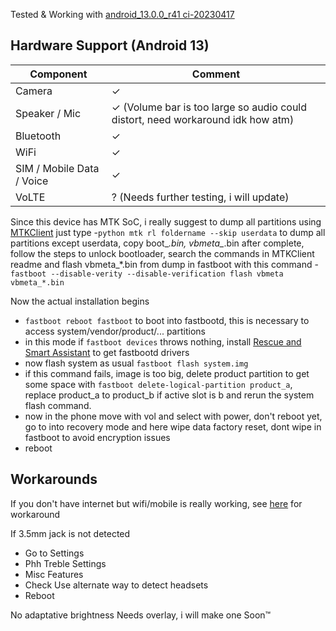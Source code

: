 Tested & Working with [android_13.0.0_r41 ci-20230417](https://github.com/TrebleDroid/treble_experimentations/releases/tag/ci-20230417)
## Hardware Support (Android 13)

| Component                 |      Comment                                              |
|---------------------------|-----------------------------------------------------------|
| Camera                    | ✓                                                         |
| Speaker / Mic             | ✓ (Volume bar is too large so audio could distort, need workaround idk how atm)   |
| Bluetooth                 | ✓                                                         |
| WiFi                      | ✓                                                         |
| SIM / Mobile Data / Voice | ✓                                                         |
| VoLTE                     | ? (Needs further testing, i will update)                  |

Since this device has MTK SoC, i really suggest to dump all partitions using [MTKClient](https://github.com/bkerler/mtkclient)
just type
-`python mtk rl foldername --skip userdata` to dump all partitions except userdata, copy boot_*.bin, vbmeta_*.bin
after complete, follow the steps to unlock bootloader, search the commands in MTKClient readme
and flash vbmeta_*.bin from dump in fastboot with this command
-`fastboot --disable-verity --disable-verification flash vbmeta vbmeta_*.bin`

Now the actual installation begins
- `fastboot reboot fastboot` to boot into fastbootd, this is necessary to access system/vendor/product/... partitions
- in this mode if `fastboot devices` throws nothing, install [Rescue and Smart Assistant](https://www.motorola.com/us/rescue-and-smart-assistant/p) to get fastbootd drivers
- now flash system as usual `fastboot flash system.img`
- if this command fails, image is too big, delete product partition to get some space with `fastboot delete-logical-partition product_a`, replace product_a to product_b if active slot is b and rerun the system flash command.
- now in the phone move with vol and select with power, don't reboot yet, go to into recovery mode and here wipe data factory reset, dont wipe in fastboot to avoid encryption issues
- reboot

## Workarounds
If you don't have internet but wifi/mobile is really working, see [here](https://forum.xda-developers.com/t/gsi-13-lineageos-20-light.4509315/#post-87620773) for workaround 

If 3.5mm jack is not detected
- Go to Settings
- Phh Treble Settings
- Misc Features
- Check Use alternate way to detect headsets
- Reboot 

No adaptative brightness
Needs overlay, i will make one Soon™